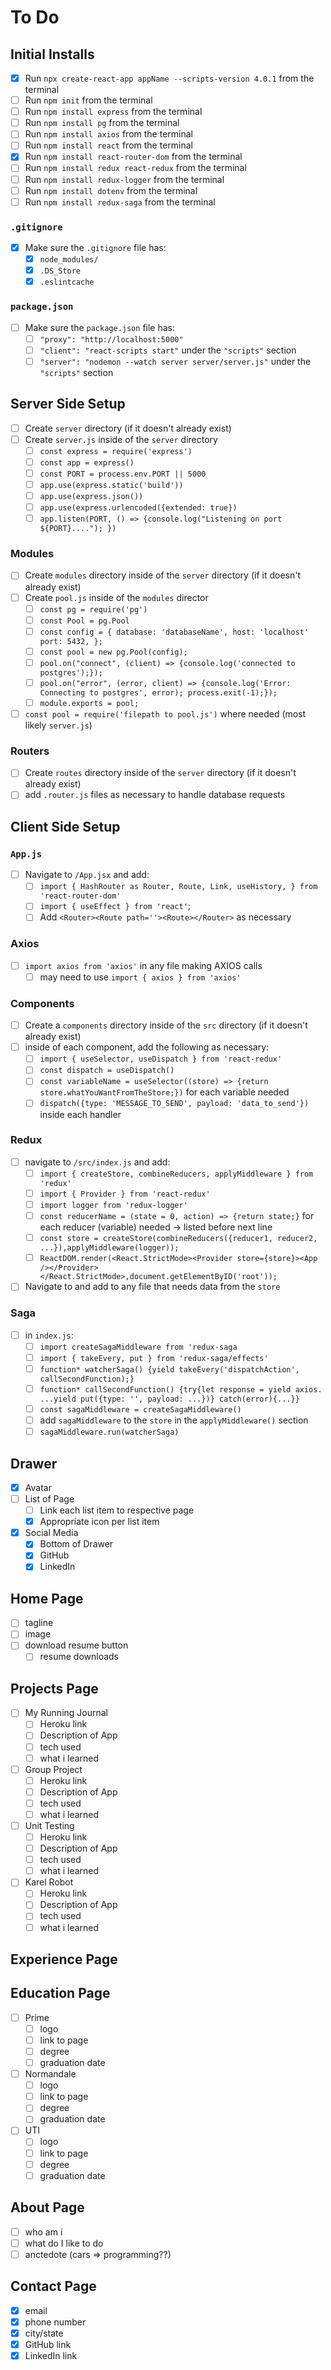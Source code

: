 # To Do

## Initial Installs

- [x] Run `npx create-react-app appName --scripts-version 4.0.1` from the terminal
- [ ] Run `npm init` from the terminal
- [ ] Run `npm install express` from the terminal
- [ ] Run `npm install pg` from the terminal
- [ ] Run `npm install axios` from the terminal
- [ ] Run `npm install react` from the terminal
- [x] Run `npm install react-router-dom` from the terminal
- [ ] Run `npm install redux react-redux` from the terminal
- [ ] Run `npm install redux-logger` from the terminal
- [ ] Run `npm install dotenv` from the terminal
- [ ] Run `npm install redux-saga` from the terminal

### `.gitignore`

- [x] Make sure the `.gitignore` file has:
  - [x] `node_modules/`
  - [x] `.DS_Store`
  - [x] `.eslintcache`

### `package.json`

- [ ] Make sure the `package.json` file has:
  - [ ] `"proxy": "http://localhost:5000"`
  - [ ] `"client": "react-scripts start"` under the `"scripts"` section
  - [ ] `"server": "nodemon --watch server server/server.js"` under the `"scripts"` section

## Server Side Setup

- [ ] Create `server` directory (if it doesn't already exist)
- [ ] Create `server.js` inside of the `server` directory
  - [ ] `const express = require('express')`
  - [ ] `const app = express()`
  - [ ] `const PORT = process.env.PORT || 5000`
  - [ ] `app.use(express.static('build'))`
  - [ ] `app.use(express.json())`
  - [ ] `app.use(express.urlencoded({extended: true})`
  - [ ] `app.listen(PORT, () => {console.log("Listening on port ${PORT}...."); })`

### Modules

- [ ] Create `modules` directory inside of the `server` directory (if it doesn't already exist)
- [ ] Create `pool.js` inside of the `modules` director
  - [ ] `const pg = require('pg')`
  - [ ] `const Pool = pg.Pool`
  - [ ] `const config = { database: 'databaseName', host: 'localhost' port: 5432, };`
  - [ ] `const pool = new pg.Pool(config);`
  - [ ] `pool.on("connect", (client) => {console.log('connected to postgres');});`
  - [ ] `pool.on("error", (error, client) => {console.log('Error: Connecting to postgres', error); process.exit(-1);});`
  - [ ] `module.exports = pool;`
- [ ] `const pool = require('filepath to pool.js')` where needed (most likely `server.js`)

### Routers

- [ ] Create `routes` directory inside of the `server` directory (if it doesn't already exist)
- [ ] add `.router.js` files as necessary to handle database requests

## Client Side Setup

### `App.js`

- [ ] Navigate to `/App.jsx` and add:
  - [ ] `import { HashRouter as Router, Route, Link, useHistory, } from 'react-router-dom'`
  - [ ] `import { useEffect } from 'react'`;
  - [ ] Add `<Router><Route path=''><Route></Router>` as necessary

### Axios

- [ ] `import axios from 'axios'` in any file making AXIOS calls
  - [ ] may need to use `import { axios } from 'axios'`

### Components

- [ ] Create a `components` directory inside of the `src` directory (if it doesn't already exist)
- [ ] inside of each component, add the following as necessary:
  - [ ] `import { useSelector, useDispatch } from 'react-redux'`
  - [ ] `const dispatch = useDispatch()`
  - [ ] `const variableName = useSelector((store) => {return store.whatYouWantFromTheStore;})` for each variable needed
  - [ ] `dispatch({type: 'MESSAGE_TO_SEND', payload: 'data_to_send'})` inside each handler

### Redux

- [ ] navigate to `/src/index.js` and add:
  - [ ] `import { createStore, combineReducers, applyMiddleware } from 'redux'`
  - [ ] `import { Provider } from 'react-redux'`
  - [ ] `import logger from 'redux-logger'`
  - [ ] `const reducerName = (state = 0, action) => {return state;}` for each reducer (variable) needed -> listed before next line
  - [ ] `const store = createStore(combineReducers({reducer1, reducer2, ...}),applyMiddleware(logger));`
  - [ ] `ReactDOM.render(<React.StrictMode><Provider store={store}><App /></Provider></React.StrictMode>,document.getElementByID('root'));`
- [ ] Navigate to and add to any file that needs data from the `store`

### Saga

- [ ] in `index.js`:
  - [ ] `import createSagaMiddleware from 'redux-saga`
  - [ ] `import { takeEvery, put } from 'redux-saga/effects'`
  - [ ] `function* watcherSaga() {yield takeEvery('dispatchAction', callSecondFunction);}`
  - [ ] `function* callSecondFunction() {try{let response = yield axios. ...yield put({type: '', payload: ...})} catch(error){...}}`
  - [ ] `const sagaMiddleware = createSagaMiddleware()`
  - [ ] add `sagaMiddleware` to the `store` in the `applyMiddleware()` section
  - [ ] `sagaMiddleware.run(watcherSaga)`

## Drawer

- [x] Avatar
- [ ] List of Page
  - [ ] Link each list item to respective page
  - [x] Appropriate icon per list item
- [x] Social Media
  - [x] Bottom of Drawer
  - [x] GitHub
  - [x] LinkedIn

## Home Page

- [ ] tagline
- [ ] image
- [ ] download resume button
  - [ ] resume downloads

## Projects Page

- [ ] My Running Journal
  - [ ] Heroku link
  - [ ] Description of App
  - [ ] tech used
  - [ ] what i learned
- [ ] Group Project
  - [ ] Heroku link
  - [ ] Description of App
  - [ ] tech used
  - [ ] what i learned
- [ ] Unit Testing
  - [ ] Heroku link
  - [ ] Description of App
  - [ ] tech used
  - [ ] what i learned
- [ ] Karel Robot
  - [ ] Heroku link
  - [ ] Description of App
  - [ ] tech used
  - [ ] what i learned

## Experience Page

## Education Page

- [ ] Prime
  - [ ] logo
  - [ ] link to page
  - [ ] degree
  - [ ] graduation date
- [ ] Normandale
  - [ ] logo
  - [ ] link to page
  - [ ] degree
  - [ ] graduation date
- [ ] UTI
  - [ ] logo
  - [ ] link to page
  - [ ] degree
  - [ ] graduation date

## About Page

- [ ] who am i
- [ ] what do I like to do
- [ ] anctedote (cars => programming??)

## Contact Page

- [x] email
- [x] phone number
- [x] city/state
- [x] GitHub link
- [x] LinkedIn link

